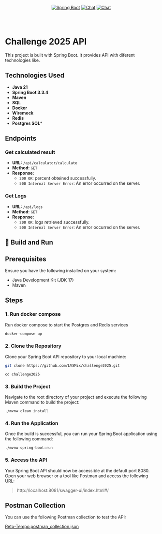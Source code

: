 <p align="center">
  <a href="#"><img src="https://img.shields.io/badge/Spring_Boot-3.2.2-brightgreen" alt="Spring Boot"></a>
  <a href="#"><img src="https://img.shields.io/badge/chat-on%20Discord-7289da.svg?sanitize=true" alt="Chat"></a>
  <a href="#"><img src="https://img.shields.io/badge/Java-17-orange" alt="Chat"></a>
</p>

<br>
<br>
<p align="center">

# Challenge 2025 API

This project is built with Spring Boot. It provides API with diferent technologies like.

## Technologies Used

- **Java 21**
- **Spring Boot 3.3.4**
- **Maven**
- **SQL**
- **Docker**
- **Wiremock**
- **Redis**
- **Postgres SQL***

## Endpoints

### Get calculated result

- **URL:** `/api/calculator/calculate`
- **Method:** `GET`
- **Response:**
    - `200 OK`: percent obteined successfully.
    - `500 Internal Server Error`: An error occurred on the server.

### Get Logs

- **URL:** `/api/logs`
- **Method:** `GET`
- **Response:**
    - `200 OK`: logs retrieved successfully.
    - `500 Internal Server Error`: An error occurred on the server.


## 🔨 Build and Run

## Prerequisites

Ensure you have the following installed on your system:

- Java Development Kit (JDK 17)
- Maven


## Steps


### 1. Run docker compose

Run docker compose to start the Postgres and Redis services

```bash
docker-compose up
```
### 2. Clone the Repository

Clone your Spring Boot API repository to your local machine:

```bash
git clone https://github.com/LVSMix/challenge2025.git
```
```
cd challenge2025
```

### 3. Build the Project

Navigate to the root directory of your project and execute the following Maven command to build the project:
```
./mvnw clean install
```

### 4. Run the Application
Once the build is successful, you can run your Spring Boot application using the following command:
```
./mvnw spring-boot:run
```

### 5. Access the API
Your Spring Boot API should now be accessible at the default port 8080. Open your web browser or a tool like Postman and access the following URL:

> http://localhost:8081/swagger-ui/index.html#/

## Postman Collection

You can use the following Postman collection to test the API:

[Reto-Tempo.postman_collection.json](Reto-Tempo.postman_collection.json)

